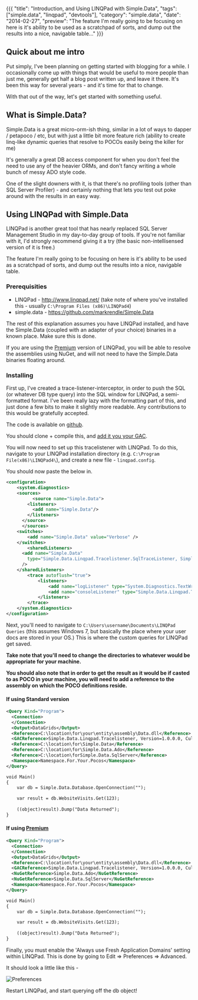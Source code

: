 {{{
  "title": "Introduction, and Using LINQPad with Simple.Data",
  "tags": ["simple.data", "linqpad", "devtools"],
  "category": "simple.data",
  "date": "2014-02-27",
  "preview": "The feature I'm really going to be focusing on here is it's ability to be used as a scratchpad of sorts, and dump out the results into a nice, navigable table..."
}}}

## Quick about me intro

Put simply, I've been planning on getting started with blogging for a while. I occasionally come up with things that would be useful to more people than just me, generally get half a blog post written up, and leave it there. It's been this way for several years - and it's time for that to change. 

With that out of the way, let's get started with something useful.

## What is Simple.Data?

Simple.Data is a great micro-orm-ish thing, similar in a lot of ways to dapper / petapoco / etc, but with just a little bit more feature rich (ability to create linq-like dynamic queries that resolve to POCOs easily being the killer for me)

It's generally a great DB access component for when you don't feel the need to use any of the heavier ORMs, and don't fancy writing a whole bunch of messy ADO style code.

One of the slight downers with it, is that there's no profiling tools (other than SQL Server Profiler) - and certainly nothing that lets you test out poke around with the results in an easy way.

## Using LINQPad with Simple.Data

LINQPad is another great tool that has nearly replaced SQL Server Management Studio in my day-to-day group of tools. If you're not familiar with it, I'd strongly recommend giving it a try (the basic non-intellisensed version of it is free.)

The feature I'm really going to be focusing on here is it's ability to be used as a scratchpad of sorts, and dump out the results into a nice, navigable table. 

### Prerequisities 

* LINQPad - http://www.linqpad.net/ (take note of where you've installed this - usually `C:\Program Files (x86)\LINQPad4`)
* simple.data - https://github.com/markrendle/Simple.Data

The rest of this explanation assumes you have LINQPad installed, and have the Simple.Data (coupled with an adapter of your choice) binaries in a known place. Make sure this is done.

If you are using the [Premium](http://www.linqpad.net/Purchase.aspx) version of LINQPad, you will be able to resolve the assemblies using NuGet, and will not need to have the Simple.Data binaries floating around.

### Installing

First up, I've created a trace-listener-interceptor, in order to push the SQL (or whatever DB type query) into the SQL window for LINQPad, a semi-formatted format. I've been really lazy with the formatting part of this, and just done a few bits to make it slightly more readable. Any contributions to this would be gratefully accepted. 

The code is available on [github](https://github.com/timbooker/Simple.Data.Linqpad.Tracelistener). 

You should clone + compile this, and [add it you your GAC](http://msdn.microsoft.com/en-us/library/dkkx7f79.aspx).

You will now need to set up this tracelistener with LINQPad. To do this, navigate to your LINQPad installation directory (e.g. `C:\Program File(x86)\LINQPad4\`), and create a new file - `linqpad.config`.

You should now paste the below in.

```xml
<configuration>
    <system.diagnostics>
	<sources>
	      <source name="Simple.Data">
        <listeners>
          <add name="Simple.Data"/>
        </listeners>
      </source>
	  </sources>
	<switches>
		<add name="Simple.Data" value="Verbose" />
	</switches>
	    <sharedListeners>
      <add name="Simple.Data"
        type="Simple.Data.Linqpad.Tracelistener.SqlTraceListener, Simple.Data.Linqpad.Tracelistener, Version=1.0.0.0, Culture=neutral, PublicKeyToken=568be0996a7cc8bf"
      />
    </sharedListeners>
    	<trace autoflush="true">
    		<listeners>
    			<add name="logListener" type="System.Diagnostics.TextWriterTraceListener" initializeData="cat.log" />
    			<add name="consoleListener" type="Simple.Data.Linqpad.Tracelistener.SqlTraceListener, Simple.Data.Linqpad.Tracelistener, Version=1.0.0.0, Culture=neutral, PublicKeyToken=568be0996a7cc8bf"/>
    		</listeners>
    	</trace>
    </system.diagnostics>
</configuration>
```


Next, you'll need to navigate to `C:\Users\username\Documents\LINQPad Queries` (this assumes Windows 7, but basically the place where your user docs are stored in your OS.) This is where the custom queries for LINQPad get saved. 

__Take note that you'll need to change the directories to whatever would be appropriate for your machine.__

__You should also note that in order to get the result as it would be if casted to as POCO in your machine, you will need to add a reference to the assembly on which the POCO definitions reside.__

#### If using Standard version
```xml
<Query Kind="Program">
  <Connection>
  </Connection>
  <Output>DataGrids</Output>
  <Reference>C:\location\for\your\entity\assembly\Data.dll</Reference>
  <GACReference>Simple.Data.Linqpad.Tracelistener, Version=1.0.0.0, Culture=neutral, PublicKeyToken=568be0996a7cc8bf</GACReference>
  <Reference>C:\location\for\Simple.Data</Reference>
  <Reference>C:\location\for\Simple.Data.Ado</Reference>
  <Reference>C:\location\forSimple.Data.SqlServer</Reference>
  <Namespace>Namespace.For.Your.Pocos</Namespace>
</Query>

void Main()
{
 	var db = Simple.Data.Database.OpenConnection("");

	var result = db.WebsiteVisits.Get(123);
	
	((object)result).Dump("Data Returned");
}
```

#### If using [Premium](http://www.linqpad.net/Purchase.aspx) 
```xml
<Query Kind="Program">
  <Connection>
  </Connection>
  <Output>DataGrids</Output>
  <Reference>C:\location\for\your\entity\assembly\Data.dll</Reference>
  <GACReference>Simple.Data.Linqpad.Tracelistener, Version=1.0.0.0, Culture=neutral, PublicKeyToken=568be0996a7cc8bf</GACReference>
  <NuGetReference>Simple.Data.Ado</NuGetReference>
  <NuGetReference>Simple.Data.SqlServer</NuGetReference>
  <Namespace>Namespace.For.Your.Pocos</Namespace>
</Query>

void Main()
{
 	var db = Simple.Data.Database.OpenConnection("");

	var result = db.WebsiteVisits.Get(123);
	
	((object)result).Dump("Data Returned");
}
```

Finally, you must enable the 'Always use Fresh Application Domains' setting within LINQPad. This is done by going to Edit => Preferences => Advanced.

It should look a little like this - 

![Preferences](http://i.imgur.com/EqgygNx.png "Preferences")

Restart LINQPad, and start querying off the db object!